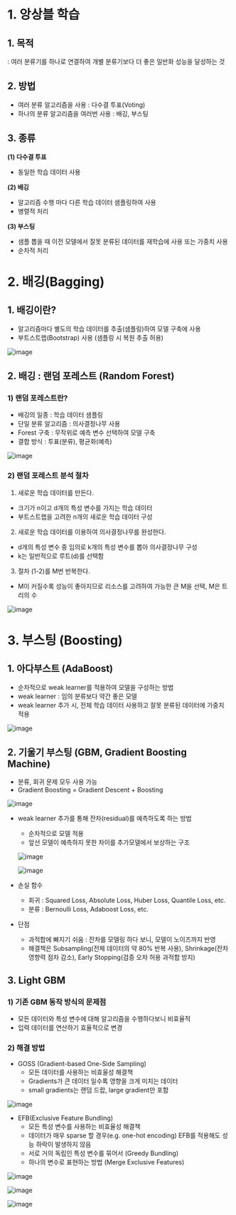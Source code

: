 # 1. 앙상블 학습
## 1. 목적
: 여러 분류기를 하나로 연결하여 개별 분류기보다 더 좋은 일반화 성능을 달성하는 것
## 2. 방법
- 여러 분류 알고리즘을 사용 : 다수결 투표(Voting)
- 하나의 분류 알고리즘을 여러번 사용 : 배깅, 부스팅

## 3. 종류
**(1) 다수결 투표**
- 동일한 학습 데이터 사용


**(2) 배깅**
- 알고리즘 수행 마다 다른 학습 데이터 샘플링하여 사용
- 병렬적 처리


**(3) 부스팅**
- 샘플 뽑을 때 이전 모델에서 잘못 분류된 데이터를 재학습에 사용 또는 가중치 사용
- 순차적 처리

# 2. 배깅(Bagging)
## 1. 배깅이란?
- 알고리즘마다 별도의 학습 데이터를 추출(샘플링)하여 모델 구축에 사용
- 부트스트랩(Bootstrap) 사용 (샘플링 시 복원 추출 허용)

![image](https://user-images.githubusercontent.com/70889699/120495891-0fd73580-c3f8-11eb-826d-621c6d64ae0d.png)

## 2. 배깅 : 랜덤 포레스트 (Random Forest)
### 1) 랜덤 포레스트란?
- 배깅의 일종 : 학습 데이터 샘플링
- 단일 분류 알고리즘 : 의사결정나무 사용
- Forest 구축 : 무작위로 예측 변수 선택하여 모델 구축
- 결합 방식 : 투표(분류), 평균화(예측)

![image](https://user-images.githubusercontent.com/70889699/120496140-490fa580-c3f8-11eb-8e7a-5b4a8897879a.png)

### 2) 랜덤 포레스트 분석 절차
1. 새로운 학습 데이터를 만든다.
- 크기가 n이고 d개의 특성 변수를 가지는 학습 데이터
- 부트스트랩을 고려한 n개의 새로운 학습 데이터 구성


2. 새로운 학습 데이터를 이용하여 의사결정나무를 완성한다.
- d개의 특성 변수 중 임의로 k개의 특성 변수를 뽑아 의사결정나무 구성
- k는 일반적으로 루트(d)를 선택함

3. 절차 (1-2)를 M번 반복한다.
- M이 커질수록 성능이 좋아지므로 리소스를 고려하여 가능한 큰 M을 선택, M은 트리의 수

![image](https://user-images.githubusercontent.com/70889699/120496604-a9064c00-c3f8-11eb-90c6-6c0d3b9a1464.png)


# 3. 부스팅 (Boosting)
## 1. 아다부스트 (AdaBoost)
- 순차적으로 weak learner를 적용하여 모델을 구성하는 방법
- weak learner : 임의 분류보다 약간 좋은 모델
- weak learner 추가 시, 전체 학습 데이터 사용하고 잘못 분류된 데이터에 가중치 적용

![image](https://user-images.githubusercontent.com/70889699/120496923-f2ef3200-c3f8-11eb-815e-0072fe2bbca3.png)

## 2. 기울기 부스팅 (GBM, Gradient Boosting Machine)
- 분류, 회귀 문제 모두 사용 가능
- Gradient Boosting = Gradient Descent + Boosting

![image](https://user-images.githubusercontent.com/70889699/120497764-a526f980-c3f9-11eb-8e76-4b48615d2caf.png)


- weak learner 추가를 통해 잔차(residual)를 예측하도록 하는 방법
  - 순차적으로 모델 적용
  - 앞선 모델이 예측하지 못한 차이를 추가모델에서 보상하는 구조


  ![image](https://user-images.githubusercontent.com/70889699/120497811-b112bb80-c3f9-11eb-870c-bdd2d41f0951.png)
  
  ![image](https://user-images.githubusercontent.com/70889699/120497963-d1db1100-c3f9-11eb-9be7-5b1f9bdf2b89.png)

- 손실 함수
  - 회귀 : Squared Loss, Absolute Loss, Huber Loss, Quantile Loss, etc.
  - 분류 : Bernoulli Loss, Adaboost Loss, etc.

- 단점
  - 과적합에 빠지기 쉬움 : 잔차를 모델링 하다 보니, 모델이 노이즈까지 반영
  - 해결책은 Subsampling(전체 데이터의 약 80% 반복 사용), Shrinkage(잔차 영향력 점차 감소), Early Stopping(검증 오차 허용 과적합 방지)

## 3. Light GBM
### 1) 기존 GBM 동작 방식의 문제점
  - 모든 데이터와 특성 변수에 대해 알고리즘을 수행하다보니 비효율적
  - 입력 데이터를 연산하기 효율적으로 변경

### 2) 해결 방법
- GOSS (Gradient-based One-Side Sampling)
  - 모든 데이터를 사용하는 비효울성 해결책
  - Gradients가 큰 데이터 일수록 영향을 크게 미치는 데이터
  - small gradients는 랜덤 드랍, large gradient만 포함

![image](https://user-images.githubusercontent.com/70889699/120498808-79f0da00-c3fa-11eb-83c7-15df121f8a19.png)

- EFB(Exclusive Feature Bundling)
  - 모든 특성 변수를 사용하는 비효율성 해결책
  - 데이터가 매우 sparse 할 경우(e.g. one-hot encoding) EFB를 적용해도 성능 하락이 발생하지 않음
  - 서로 거의 독립인 특성 변수를 묶어서 (Greedy Bundling)
  - 하나의 변수로 표현하는 방법 (Merge Exclusive Features)
  
![image](https://user-images.githubusercontent.com/70889699/120499125-c5a38380-c3fa-11eb-9091-0b226592c65a.png)

![image](https://user-images.githubusercontent.com/70889699/120499170-ce945500-c3fa-11eb-821f-eb701690174b.png)

![image](https://user-images.githubusercontent.com/70889699/120499225-da801700-c3fa-11eb-9081-a97e02735af2.png)












